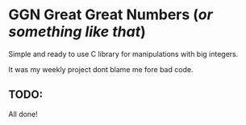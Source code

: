 # GGN Great Great Numbers (_or something like that_)

Simple and ready to use C library for manipulations with big integers.

It was my weekly project dont blame me fore bad code.

## TODO:

All done!

